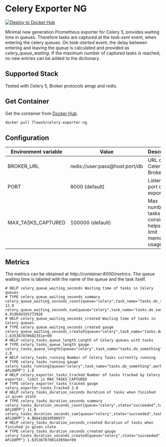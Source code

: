 # Celery Exporter NG

[![Deploy to Docker Hub](https://github.com/flowsh/celery-exporter-ng/actions/workflows/main.yml/badge.svg?event=workflow_dispatch)](https://github.com/flowsh/celery-exporter-ng/actions/workflows/main.yml)

Minimal new generation Prometheus exporter for Celery 5, provides waiting time in queues.
Therefore tasks are captured at the _task-sent_ event, when entering the celery queues.
On _task-started_ event, the delay between entering and leaving the queue is calculated and provided as *celery_queue_waiting*.
If the maximum number of captured tasks is reached, no new entries can be added to the dictionary.

## Supported Stack

Tested with Celery 5, Broker protocols amqp and redis.

## Get Container

Get the container from [Docker Hub](https://hub.docker.com/r/flowsh/celery-exporter-ng).

```bash
docker pull flowsh/celery-exporter-ng
```

## Configuration

Environment variable | Value | Description
------------ | ------------- | -------------
BROKER_URL | redis://user:pass@host:port/db | URL of the Celery Broker
PORT | 8000 (default) | Listening port of this exporter
MAX_TASKS_CAPTURED | 100000 (default) | Max number of tasks considered, helps to limit memory usage

## Metrics

The metrics can be obtained at _http://container:8000/metrics_.
The queue waiting time is labeled with the name of the queue and the task itself.

```
# HELP celery_queue_waiting_seconds Waiting time of tasks in Celery queues
# TYPE celery_queue_waiting_seconds summary
celery_queue_waiting_seconds_count{queue="celery",task_name="tasks.do_something"} 12.0
celery_queue_waiting_seconds_sum{queue="celery",task_name="tasks.do_something"} 6.919644355773926
# HELP celery_queue_waiting_seconds_created Waiting time of tasks in Celery queues
# TYPE celery_queue_waiting_seconds_created gauge
celery_queue_waiting_seconds_created{queue="celery",task_name="tasks.do_something"} 1.635367870602351e+09
# HELP celery_tasks_queue_length Length of Celery queues with tasks
# TYPE celery_tasks_queue_length gauge
celery_tasks_queue_length{queue="celery",task_name="tasks.do_something"} 1.0
# HELP celery_tasks_running Number of Celery Tasks currently running
# TYPE celery_tasks_running gauge
celery_tasks_running{queue="celery",task_name="tasks.do_something",worker="celery@DESKTOP-AFLD8PP"} 1.0
# HELP celery_exporter_tasks_tracked Number of tasks tracked by Celery exporter, limit is MAX_TASKS_CAPTURED
# TYPE celery_exporter_tasks_tracked gauge
celery_exporter_tasks_tracked 2.0
# HELP celery_tasks_duration_seconds Duration of tasks when finished in given state
# TYPE celery_tasks_duration_seconds summary
celery_tasks_duration_seconds_count{queue="celery",state="succeeded",task_name="tasks.do_something",worker="celery@DESKTOP-AFLD8PP"} 11.0
celery_tasks_duration_seconds_sum{queue="celery",state="succeeded",task_name="tasks.do_something",worker="celery@DESKTOP-AFLD8PP"} 4.866418838500977
# HELP celery_tasks_duration_seconds_created Duration of tasks when finished in given state
# TYPE celery_tasks_duration_seconds_created gauge
celery_tasks_duration_seconds_created{queue="celery",state="succeeded",task_name="tasks.do_something",worker="celery@DESKTOP-AFLD8PP"} 1.6353678708143656e+09
```
